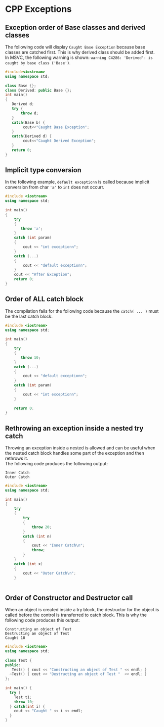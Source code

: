 # CPP Exceptions

## Exception order of Base classes and derived classes
The following code will display ```Caught Base Exception``` because base classes are catched first. This is why derived class should be added first.\
In MSVC, the following warning is shown: ```warning C4286: 'Derived': is caught by base class ('Base')```.

```cpp
#include<iostream>
using namespace std;
 
class Base {};
class Derived: public Base {};
int main()
{
   Derived d;
   try {
       throw d;
   }
   catch(Base b) {
        cout<<"Caught Base Exception";
   }
   catch(Derived d) {
        cout<<"Caught Derived Exception";
   }
   return 0;
}
```

## Implicit type conversion
In the following example, ```default exceptionn``` is called because implicit conversion from char ```'a'``` to ```int``` does not occurr.
```cpp
#include <iostream>
using namespace std;
 
int main()
{
    try
    {
       throw 'a';
    }
    catch (int param)
    {
        cout << "int exceptionn";
    }
    catch (...)
    {
        cout << "default exceptionn";
    }
    cout << "After Exception";
    return 0;
}
```
## Order of ALL catch block
The compilation fails for the following code because the ```catch( ... )``` must be the last catch block.
```cpp
#include <iostream>
using namespace std;
 
int main()
{
    try
    {
       throw 10;
    }
    catch (...)
    {
        cout << "default exceptionn";
    }
    catch (int param)
    {
        cout << "int exceptionn";
    }
 
    return 0;
}
```
## Rethrowing an exception inside a nested try catch
Throwing an exception inside a nested is allowed and can be useful when the nested catch block handles some part of the exception and then rethrows it.\
The following code produces the following output:
```
Inner Catch
Outer Catch
```
```cpp
#include <iostream>
using namespace std;
 
int main()
{
    try
    {
        try
        {
            throw 20;
        }
        catch (int n)
        {
            cout << "Inner Catch\n";
            throw;
        }
    }
    catch (int x)
    {
        cout << "Outer Catch\n";
    }
  
```
## Order of Constructor and Destructor call
When an object is created inside a try block, the destructor for the object is called before the control is transferred to catch block. This is why the following code produces this output:
```
Constructing an object of Test
Destructing an object of Test
Caught 10
```
```cpp
#include <iostream>
using namespace std;
 
class Test {
public:
   Test() { cout << "Constructing an object of Test " << endl; }
  ~Test() { cout << "Destructing an object of Test "  << endl; }
};
 
int main() {
  try {
    Test t1;
    throw 10;
  } catch(int i) {
    cout << "Caught " << i << endl;
  }
}
```
